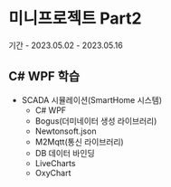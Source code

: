 # 미니프로젝트 Part2
기간 - 2023.05.02 - 2023.05.16

## C# WPF 학습
- SCADA 시뮬레이션(SmartHome 시스템)
	- C# WPF
	- Bogus(더미네이터 생성 라이브러리)
	- Newtonsoft.json
	- M2Mqtt(통신 라이브러리)
	- DB 데이터 바인딩
	- LiveCharts
	- OxyChart